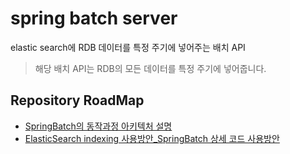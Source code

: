 # spring batch server
elastic search에 RDB 데이터를 특정 주기에 넣어주는 배치 API
>해당 배치 API는 RDB의 모든 데이터를 특정 주기에 넣어줍니다.

## Repository RoadMap
- [SpringBatch의 동작과정 아키텍처 설명](./SpringBatch_사용방안.md)
- [ElasticSearch indexing 사용방안_SpringBatch 상세 코드 사용방안](./사용방안.md)